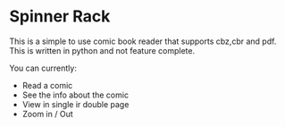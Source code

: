 # Spinner Rack

This is a simple to use comic book reader that supports cbz,cbr and pdf. 
This is written in python and not feature complete. 

You can currently:
* Read a comic
* See the info about the comic
* View in single ir double page
* Zoom in / Out
